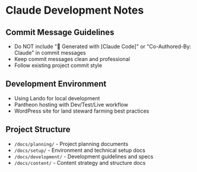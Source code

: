 # Claude Development Notes

## Commit Message Guidelines
- Do NOT include "🤖 Generated with [Claude Code]" or "Co-Authored-By: Claude" in commit messages
- Keep commit messages clean and professional
- Follow existing project commit style

## Development Environment
- Using Lando for local development
- Pantheon hosting with Dev/Test/Live workflow
- WordPress site for land steward farming best practices

## Project Structure
- `/docs/planning/` - Project planning documents
- `/docs/setup/` - Environment and technical setup docs  
- `/docs/development/` - Development guidelines and specs
- `/docs/content/` - Content strategy and structure docs